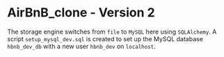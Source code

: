# AirBnB_clone - Version 2
The storage engine switches from `file` to `MySQL` here using `SQLAlchemy`. A script `setup_mysql_dev.sql` is created to set up the MySQL database `hbnb_dev_db` with a new user `hbnb_dev` on `localhost`.

